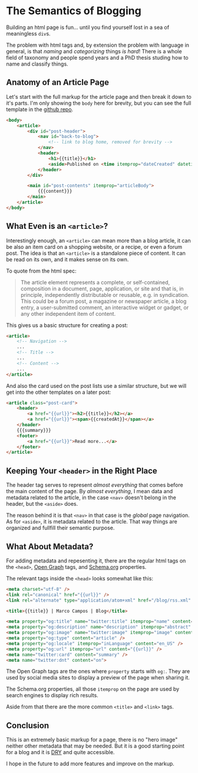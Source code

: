 <!--
description: A dive into the semantic html of a blog.
tags: buildintheopen, meta, coding, vite, ts
-->

# The Semantics of Blogging

Building an html page is fun... until you find yourself lost in a sea of meaningless `div`s.

The problem with html tags and, by extension the problem with language in general, is that _naming_ and _categorizing_ things _is hard_! There is a whole field of taxonomy and people spend years and a PhD thesis studing how to name and classify things.

## Anatomy of an Article Page

Let's start with the full markup for the article page and then break it down to it's parts. I'm only showing the `body` here for brevity, but you can see the full template in the [github repo](https://github.com/madcampos/madcampos.github.io/blob/main/src/templates/post.html).

```html
<body>
	<article>
		<div id="post-header">
			<nav id="back-to-blog">
				<!-- link to blog home, removed for brevity -->
			</nav>
			<header>
				<h1>{{title}}</h1>
				<aside>Published on <time itemprop="dateCreated" datetime="{{createdAt}}">{{formatDate createdAt}}</time></aside>
			</header>
		</div>

		<main id="post-contents" itemprop="articleBody">
			{{{content}}}
		</main>
	</article>
</body>
```

## What Even is an `<article>`?

Interestingly enough, an `<article>` can mean more than a blog article, it can be also an item card on a shopping website, or a recipe, or even a forum post. The idea is that an `<article>` is a standalone piece of content. It can be read on its own, and it makes sense on its own.

To quote from the html spec:
> The article element represents a complete, or self-contained, composition in a document, page, application, or site and that is, in principle, independently distributable or reusable, e.g. in syndication. This could be a forum post, a magazine or newspaper article, a blog entry, a user-submitted comment, an interactive widget or gadget, or any other independent item of content.

This gives us a basic structure for creating a post:
```html
<article>
	<!-- Navigation -->
	...
	<!-- Title -->
	...
	<!-- Content -->
	...
</article>
```

And also the card used on the post lists use a similar structure, but we will get into the other templates on a later post:
```html
<article class="post-card">
	<header>
		<a href="{{url}}"><h2>{{title}}</h2></a>
		<a href="{{url}}"><span>{{createdAt}}</span></a>
	</header>
	{{{summary}}}
	<footer>
		<a href="{{url}}">Read more...</a>
	</footer>
</article>
```

## Keeping Your `<header>` in the Right Place

The header tag serves to represent _almost everything_ that comes before the main content of the page. By _almost everything_, I mean data and metadata related to the article, in the case `<nav>` doesn't belong in the header, but the `<aside>` does.

The reason behind it is that `<nav>` in that case is the _global_ page navigation. As for `<aside>`, it is metadata related to the article. That way things are organized and fullfill their semantic purpose.

## What About Metadata?

For adding metadata and repesenting it, there are the regular html tags on the `<head>`, [Open Graph](https://ogp.me/) tags, and [Schema.org](https://schema.org/) properties.

The relevant tags inside the `<head>` looks somewhat like this:
```html
<meta charset="utf-8" />
<link rel="canonical" href="{{url}}" />
<link rel="alternate" type="application/atom+xml" href="/blog/rss.xml" title="Marco Campos' Blog" />

<title>{{title}} | Marco Campos | Blog</title>

<meta property="og:title" name="twitter:title" itemprop="name" content="{{title}}" />
<meta property="og:description" name="description" itemprop="abstract" content="{{summary}}" />
<meta property="og:image" name="twitter:image" itemprop="image" content="https://madcampos.dev/icons/transparent/manifest-icon-512.png" />
<meta property="og:type" content="article" />
<meta property="og:locale" itemprop="inLanguage" content="en_US" />
<meta property="og:url" itemprop="url" content="{{url}}" />
<meta name="twitter:card" content="summary" />
<meta name="twitter:dnt" content="on">
```

The Open Graph tags are the ones where `property` starts with `og:`. They are used by social media sites to display a preview of the page when sharing it.

The Schema.org properties, all those `itemprop` on the page are used by search engines to display rich results.

Aside from that there are the more common `<title>` and `<link>` tags.

## Conclusion

This is an extremely basic markup for a page, there is no "hero image" neither other metadata that may be needed. But it is a good starting point for a blog and it is [DRY](https://en.wikipedia.org/wiki/Don%27t_repeat_yourself) and quite accessible.

I hope in the future to add more features and improve on the markup.
